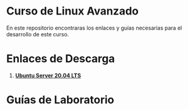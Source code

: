 # Curso de Linux Avanzado
En este repositorio encontraras los enlaces y guías necesarias para el desarrollo de este curso.

# Enlaces de Descarga
1. **[Ubuntu Server 20.04 LTS](https://releases.ubuntu.com/20.04/)**

# Guías de Laboratorio
